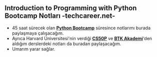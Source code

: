 ## Introduction to Programming with Python Bootcamp Notları -techcareer.net-

- 45 saat sürecek olan **[Python Bootcamp](https://www.techcareer.net/bootcamp/introduction-to-programming-with-python/)** süresince notlarımı burada paylaşmaya çalışacağım.  
- Ayrıca Harvard Üniversitesi'nin verdiği **[CS50P](https://cs50.harvard.edu/python/2022/)** ve **[BTK Akademi](https://www.btkakademi.gov.tr/)**'den aldığım derslerdeki notları da buradan paylaşacağım.  
- Umarım yarar sağlar.
